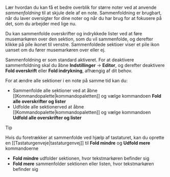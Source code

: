 Lær hvordan du kan få et bedre overblik for større noter ved at anvende _sammenfoldning_ til at skjule dele af en note. Sammenfoldning er brugbart, når du laver oversigter for dine noter og når du har brug for at fokusere på det, som du arbejder med lige nu.

Du kan sammenfolde overskrifter og indrykkede lister ved at føre musemarkøren over den sektion, som du vil sammenfolde, og derefter klikke på pile ikonet til venstre. Sammenfoldede sektioer viser et pile ikon uanset om du fører musemarkøren over eller ej.

Sammenfoldning er som standard aktiveret. For at deaktivere sammenfoldning skal du åbne **Indstillinger** -> **Editor**, og derefter deaktivere **Fold overskrift** eller **Fold indrykning**, afhængig af dit behov.

For at ændre alle sektioner i en note på samme tid kan du:

- Sammenfolde alle sektioner ved at åbne [[Kommandopalette|kommandopaletten]] og vælge kommandoen **Fold alle overskrifter og lister**
- Udfolde alle sektionerved at åbne [[Kommandopalette|kommandopaletten]] og vælge kommandoen **Udfold alle overskrifter og lister**

> [!tip]
> Hvis du foretrækker at sammenfolde ved hjælp af tastaturet, kan du oprette en [[Tastaturgenveje|tastaturgenvej]] til **Fold mindre** og **Udfold mere** kommandoerne
> 
> - **Fold mindre** udfolder sektionen, hvor tekstmarkøren befinder sig
> - **Fold mere** sammenfolder sektionen eller listen, hvor tekstmarkøren befinder sig
